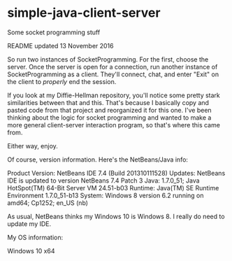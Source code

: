 # simple-java-client-server
Some socket programming stuff

README updated 13 November 2016

So run two instances of SocketProgramming. For the first, choose the server. Once the server is open for a connection, run another instance of SocketProgramming as a client. They'll connect, chat, and enter "Exit" on the client to *properly* end the session.

If you look at my Diffie-Hellman repository, you'll notice some pretty stark similarities between that and this. That's because I basically copy and pasted code from that project and reorganized it for this one. I've been thinking about the logic for socket programming and wanted to make a more general client-server interaction program, so that's where this came from.

Either way, enjoy.

Of course, version information. Here's the NetBeans/Java info:

Product Version: NetBeans IDE 7.4 (Build 201310111528)
Updates: NetBeans IDE is updated to version NetBeans 7.4 Patch 3
Java: 1.7.0_51; Java HotSpot(TM) 64-Bit Server VM 24.51-b03
Runtime: Java(TM) SE Runtime Environment 1.7.0_51-b13
System: Windows 8 version 6.2 running on amd64; Cp1252; en_US (nb)

As usual, NetBeans thinks my Windows 10 is Windows 8. I really do need to update my IDE.

My OS information:

Windows 10 x64
